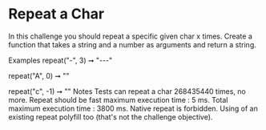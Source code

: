 # Repeat a Char

In this challenge you should repeat a specific given char x times. Create a function that takes a string and a number as arguments and return a string.

Examples
repeat("-", 3) ➞ "---"

repeat("A", 0) ➞ ""

repeat("c", -1) ➞ ""
Notes
Tests can repeat a char 268435440 times, no more.
Repeat should be fast maximum execution time : 5 ms.
Total maximum execution time : 3800 ms.
Native repeat is forbidden.
Using of an existing repeat polyfill too (that's not the challenge objective).
